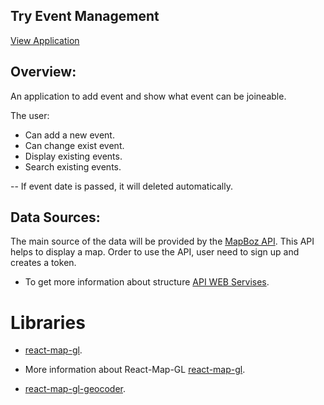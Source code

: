 ## Try Event Management

[View Application](https://capston2-front.onrender.com/)


## Overview:

An application to add event and show what event can be joineable.

The user:

- Can add a new event.
- Can change exist event.
- Display existing events.
- Search existing events.

-- If event date is passed, it will deleted automatically.

## Data Sources:

The main source of the data will be provided by the [MapBoz API](https://www.mapbox.com/). This API helps to display a map. Order to use the API, user need to sign up and creates a token.

- To get more information about structure [API WEB Servises](https://docs.mapbox.com/api/overview/).

# Libraries

- [react-map-gl](https://www.mapbox.com/).
- More information about React-Map-GL [react-map-gl](https://visgl.github.io/react-map-gl/).

- [react-map-gl-geocoder](https://www.npmjs.com/package/react-map-gl-geocoder/v/2.2.0r).
